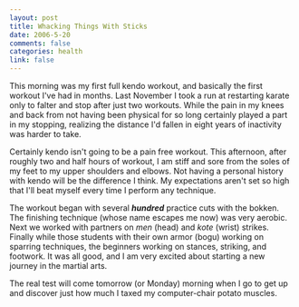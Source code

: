 ```yaml
--- 
layout: post
title: Whacking Things With Sticks
date: 2006-5-20
comments: false
categories: health
link: false
---
```

This morning was my first full kendo workout, and basically the first workout I've had in months. Last November I took a run at restarting karate only to falter and stop after just two workouts. While the pain in my knees and back from not having been physical for so long certainly played a part in my stopping, realizing the distance I'd fallen in eight years of inactivity was harder to take.

Certainly kendo isn't going to be a pain free workout. This afternoon, after roughly two and half hours of workout, I am stiff and sore from the soles of my feet to my upper shoulders and elbows. Not having a personal history with kendo will be the difference I think. My expectations aren't set so high that I'll beat myself every time I perform any technique.

The workout began with several <em><strong>hundred</strong></em> practice cuts with the bokken. The finishing technique (whose name escapes me now) was very aerobic. Next we worked with partners on <em>men</em> (head) and <em>kote</em> (wrist) strikes. Finally while those students with their own armor (bogu) working on sparring techniques, the beginners working on stances, striking, and footwork. It was all good, and I am very excited about starting a new journey in the martial arts.

The real test will come tomorrow (or Monday) morning when I go to get up and discover just how much I taxed my computer-chair potato muscles.
